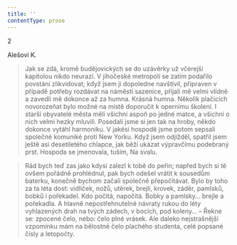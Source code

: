 ```yaml
---
title: ''
contentType: prose
---
```


2

Alešovi K.

> Jak se zdá, kromě budějovických se do uzávěrky už včerejší kapitolou nikdo neurazí. V jihočeské metropoli se zatím po­dařilo povstání zlikvidovat; když jsem ji dopoledne navštívil, připraven v případě potřeby rozdávat na náměstí sazenice, přijali mě velmi vlídně a zavedli mě dokonce až za humna. Krásná humna. Ně­kolik plačících novorozeňat bylo možné na místě doporučit k opernímu školení. I starší obyvatelé města měli všichni aspoň po jedné matce, a všichni o nich velmi hezky mluvili. Posedali jsme si jen tak na hroby, někdo dokonce vytáhl harmoniku. V jakési hospodě jsme potom sepsali společné komuniké proti New Yorku. Když jsem odjížděl, spatřil jsem ještě asi desetiletého chlapce, jak běží ukázat výpravčímu podebraný prst. Hospoda se jmenovala, tuším, Na svalu.

> Rád bych teď zas jako kdysi zalezl k tobě do peřin; napřed bych si tě ovšem pořádně prohlédnul, pak bych odešel vrátit k sousedům baterku, konečně bychom začali společně pře­počítávat. Bylo by toho za ta léta dost: vidliček, nožů, utěrek, brejlí, krovek, záděr, pamlsků, bobků i pořekadel. Kdo počítá, napočítá. Bobky a pamlsky… brejle a pořekadla. A hlavně ne­postřehnutelné návraty rukou do léty vyhlazených drah na tvých zádech, v bocích, pod koleny… – Řekne se: zpocené čelo, nebo: čelo plné vrásek. Ale daleko nejstrašnější vzpomínku mám na bělostné čelo plachého studenta, celé popsané čísly a letopočty.
